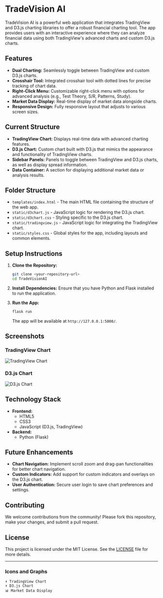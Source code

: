 # TradeVision AI

TradeVision AI is a powerful web application that integrates TradingView and D3.js charting libraries to offer a robust financial charting tool. The app provides users with an interactive experience where they can analyze financial data using both TradingView's advanced charts and custom D3.js charts.

## Features

- **Dual Charting:** Seamlessly toggle between TradingView and custom D3.js charts.
- **Crosshair Tool:** Integrated crosshair tool with dotted lines for precise tracking of chart data.
- **Right-Click Menu:** Customizable right-click menu with options for advanced analysis (e.g., Test Theory, S/R, Patterns, Study).
- **Market Data Display:** Real-time display of market data alongside charts.
- **Responsive Design:** Fully responsive layout that adjusts to various screen sizes.

## Current Structure

- **TradingView Chart:** Displays real-time data with advanced charting features.
- **D3.js Chart:** Custom chart built with D3.js that mimics the appearance and functionality of TradingView charts.
- **Sidebar Panels:** Panels to toggle between TradingView and D3.js charts, as well as display spread information.
- **Data Container:** A section for displaying additional market data or analysis results.

## Folder Structure

- `templates/index.html` - The main HTML file containing the structure of the web app.
- `static/d3chart.js` - JavaScript logic for rendering the D3.js chart.
- `static/d3chart.css` - Styling specific to the D3.js chart.
- `static/tradingview.js` - JavaScript logic for integrating the TradingView chart.
- `static/styles.css` - Global styles for the app, including layouts and common elements.

## Setup Instructions

1. **Clone the Repository:**
   ```bash
   git clone <your-repository-url>
   cd TradeVisionAI
   ```

2. **Install Dependencies:**
   Ensure that you have Python and Flask installed to run the application.

3. **Run the App:**
   ```bash
   flask run
   ```
   The app will be available at `http://127.0.0.1:5000/`.

## Screenshots

### TradingView Chart
![TradingView Chart](screenshots/tradingview_chart_current.png)

### D3.js Chart
![D3.js Chart](screenshots/tradingview_chart_current.png)

## Technology Stack

- **Frontend:**
  - HTML5
  - CSS3
  - JavaScript (D3.js, TradingView)
- **Backend:**
  - Python (Flask)

## Future Enhancements

- **Chart Navigation:** Implement scroll zoom and drag-pan functionalities for better chart navigation.
- **Custom Indicators:** Add support for custom indicators and overlays on the D3.js chart.
- **User Authentication:** Secure user login to save chart preferences and settings.

## Contributing

We welcome contributions from the community! Please fork this repository, make your changes, and submit a pull request.

## License

This project is licensed under the MIT License. See the [LICENSE](LICENSE) file for more details.

---

### Icons and Graphs

```plaintext
⬇️ TradingView Chart
⬇️ D3.js Chart
📊 Market Data Display
```
